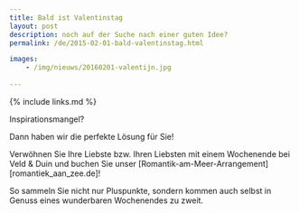 ```yaml
---
title: Bald ist Valentinstag
layout: post
description: noch auf der Suche nach einer guten Idee?
permalink: /de/2015-02-01-bald-valentinstag.html

images: 
    - /img/nieuws/20160201-valentijn.jpg 
    
---
```


{% include links.md %}

Inspirationsmangel?

Dann haben wir die perfekte Lösung für Sie!

Verwöhnen Sie Ihre Liebste bzw. Ihren Liebsten mit einem Wochenende bei Veld & Duin und buchen Sie unser [Romantik-am-Meer-Arrangement] [romantiek_aan_zee.de]!

So sammeln Sie nicht nur Pluspunkte, sondern kommen auch selbst in Genuss eines wunderbaren Wochenendes zu zweit.



